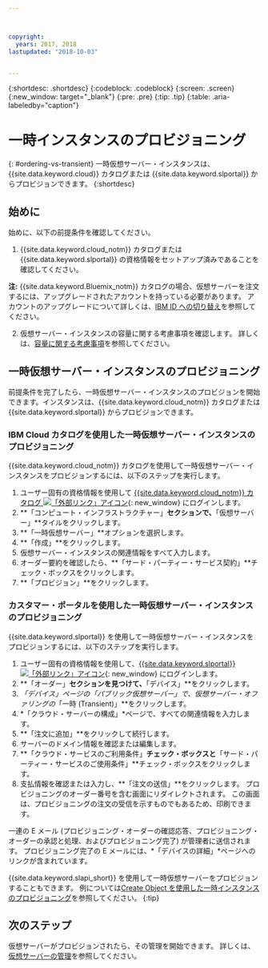 ```yaml
---



copyright:
  years: 2017, 2018
lastupdated: "2018-10-03"


---
```


{:shortdesc: .shortdesc}
{:codeblock: .codeblock}
{:screen: .screen}
{:new_window: target="_blank"}
{:pre: .pre}
{:tip: .tip}
{:table: .aria-labeledby="caption"}

# 一時インスタンスのプロビジョニング
{: #ordering-vs-transient}
一時仮想サーバー・インスタンスは、{{site.data.keyword.cloud}} カタログまたは {{site.data.keyword.slportal}} からプロビジョンできます。
{:shortdesc}

## 始めに
始めに、以下の前提条件を確認してください。

  1. {{site.data.keyword.cloud_notm}} カタログまたは {{site.data.keyword.slportal}} の資格情報をセットアップ済みであることを確認してください。
  
  **注:** {{site.data.keyword.Bluemix_notm}} カタログの場合、仮想サーバーを注文するには、アップグレードされたアカウントを持っている必要があります。 アカウントのアップグレードについて詳しくは、[IBM ID への切り替え](https://console.bluemix.net/docs/admin/softlayerlink.html)を参照してください。

  2. 仮想サーバー・インスタンスの容量に関する考慮事項を確認します。 詳しくは、[容量に関する考慮事項](ts_capacity_bp.html)を参照してください。

## 一時仮想サーバー・インスタンスのプロビジョニング 
前提条件を完了したら、一時仮想サーバー・インスタンスのプロビジョンを開始できます。インスタンスは、{{site.data.keyword.cloud_notm}} カタログまたは {{site.data.keyword.slportal}} からプロビジョンできます。

### IBM Cloud カタログを使用した一時仮想サーバー・インスタンスのプロビジョニング
{{site.data.keyword.cloud_notm}} カタログを使用して一時仮想サーバー・インスタンスをプロビジョンするには、以下のステップを実行します。

  1. ユーザー固有の資格情報を使用して [{{site.data.keyword.cloud_notm}} カタログ ![「外部リンク」アイコン](../icons/launch-glyph.svg "「外部リンク」アイコン")](https://console.bluemix.net/catalog/){: new_window} にログインします。  
  2. **「コンピュート・インフラストラクチャー」**セクションで、**「仮想サーバー」**タイルをクリックします。
  3. **「一時仮想サーバー」**オプションを選択します。
  4. **「作成」**をクリックします。
  5. 仮想サーバー・インスタンスの関連情報をすべて入力します。
  6. オーダー要約を確認したら、**「サード・パーティー・サービス契約」**チェック・ボックスをクリックします。
  7. **「プロビジョン」**をクリックします。
  
### カスタマー・ポータルを使用した一時仮想サーバー・インスタンスのプロビジョニング
{{site.data.keyword.slportal}} を使用して一時仮想サーバー・インスタンスをプロビジョンするには、以下のステップを実行します。

  1. ユーザー固有の資格情報を使用して、[{{site.data.keyword.slportal}} ![「外部リンク」アイコン](../icons/launch-glyph.svg "「外部リンク」アイコン")](https://control.softlayer.com/){: new_window} にログインします。
  2. **「オーダー」**セクションを見つけて、**「デバイス」**をクリックします。
  3. *「デバイス」*ページの*「パブリック仮想サーバー」*で、仮想サーバー・オファリングの**「一時 (Transient)」**をクリックします。
  4. *「クラウド・サーバーの構成」*ページで、すべての関連情報を入力します。
  5. **「注文に追加」**をクリックして続行します。
  6. サーバーのドメイン情報を確認または編集します。
  7. **「クラウド・サービスのご利用条件」**チェック・ボックスと**「サード・パーティー・サービスのご使用条件」**チェック・ボックスをクリックします。
  8. 支払情報を確認または入力し、**「注文の送信」**をクリックします。 プロビジョニングのオーダー番号を含む画面にリダイレクトされます。 この画面は、プロビジョニングの注文の受信を示すものでもあるため、印刷できます。

 一連の E メール (プロビジョニング・オーダーの確認応答、プロビジョニング・オーダーの承認と処理、およびプロビジョニング完了) が管理者に送信されます。 プロビジョニング完了の E メールには、*「デバイスの詳細」*ページへのリンクが含まれています。

{{site.data.keyword.slapi_short}} を使用して一時仮想サーバーをプロビジョンすることもできます。 例については[Create Object を使用した一時インスタンスのプロビジョニング](../vsi/vsi_provision_api.html#api-rest-transient)を参照してください。
{:tip}

## 次のステップ
仮想サーバーがプロビジョンされたら、その管理を開始できます。 詳しくは、[仮想サーバーの管理](../vsi/vsi_managing.html)を参照してください。
